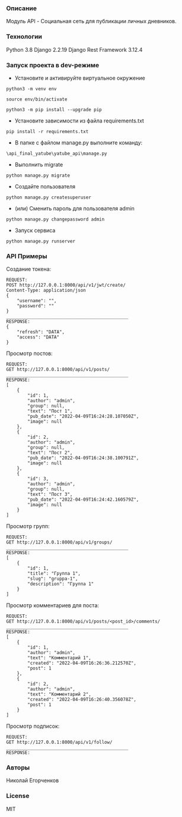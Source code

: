 ### Описание
Модуль API - Социальная сеть для публикации личных дневников. 
### Технологии
Python 3.8
Django 2.2.19
Django Rest Framework 3.12.4
### Запуск проекта в dev-режиме
- Установите и активируйте виртуальное окружение
```
python3 -m venv env
```
```
source env/bin/activate
```
```
python3 -m pip install --upgrade pip
```
- Установите зависимости из файла requirements.txt
```
pip install -r requirements.txt
``` 
- В папке с файлом manage.py выполните команду:
```
\api_final_yatube\yatube_api\manage.py
```
- Выполнить migrate
```
python manage.py migrate
```
- Создайте пользователя
```
python manage.py createsuperuser
```
- (или) Сменить пароль для пользователя admin
```
python manage.py changepassword admin
```
- Запуск сервиса
```
python manage.py runserver
```
### API Примеры
Создание токена:
```
REQUEST:
POST http://127.0.0.1:8000/api/v1/jwt/create/
Content-Type: application/json
{
    "username": "",
    "password": ""
}
______________________________________________
RESPONSE:
{
    "refresh": "DATA",
    "access": "DATA"
}
```
Просмотр постов:
```
REQUEST:
GET http://127.0.0.1:8000/api/v1/posts/
______________________________________________
RESPONSE:
[
    {
        "id": 1,
        "author": "admin",
        "group": null,
        "text": "Пост 1",
        "pub_date": "2022-04-09T16:24:28.107050Z",
        "image": null
    },
    {
        "id": 2,
        "author": "admin",
        "group": null,
        "text": "Пост 2",
        "pub_date": "2022-04-09T16:24:38.100791Z",
        "image": null
    },
    {
        "id": 3,
        "author": "admin",
        "group": null,
        "text": "Пост 3",
        "pub_date": "2022-04-09T16:24:42.160579Z",
        "image": null
    }
]
```
Просмотр групп:
```
REQUEST:
GET http://127.0.0.1:8000/api/v1/groups/
______________________________________________
RESPONSE:
[
    {
        "id": 1,
        "title": "Группа 1",
        "slug": "gruppa-1",
        "description": "Группа 1"
    }
]
```
Просмотр комментариев для поста:
```
REQUEST:
GET http://127.0.0.1:8000/api/v1/posts/<post_id>/comments/
______________________________________________
RESPONSE:
[
    {
        "id": 1,
        "author": "admin",
        "text": "Комментарий 1",
        "created": "2022-04-09T16:26:36.212570Z",
        "post": 1
    },
    {
        "id": 2,
        "author": "admin",
        "text": "Комментарий 2",
        "created": "2022-04-09T16:26:40.356078Z",
        "post": 1
    }
]
```
Просмотр подписок:
```
REQUEST:
GET http://127.0.0.1:8000/api/v1/follow/
______________________________________________
RESPONSE:

```
### Авторы
Николай Егорченков

### License
MIT
